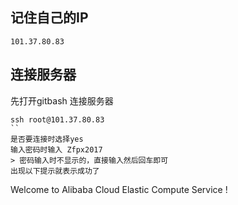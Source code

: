 ## 记住自己的IP
```
101.37.80.83
```

## 连接服务器
先打开gitbash
连接服务器
```
ssh root@101.37.80.83
``
是否要连接时选择yes
输入密码时输入 Zfpx2017
> 密码输入时不显示的，直接输入然后回车即可
出现以下提示就表示成功了
```
Welcome to Alibaba Cloud Elastic Compute Service !
```

